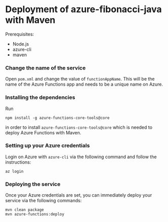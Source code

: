 # Deployment of azure-fibonacci-java with Maven

Prerequisites:

- Node.js
- azure-cli
- maven


### Change the name of the service

Open `pom.xml` and change the value of `functionAppName`. This will be the name of the Azure Functions app and needs to be a unique name on Azure.


### Installing the dependencies

Run 

```shell
npm install -g azure-functions-core-tools@core
```

in order to install `azure-functions-core-tools@core` which is needed to deploy Azure Functions with Maven.


### Setting up your Azure credentials

Login on Azure with `azure-cli` via the following command and follow the instructions:

```shell
az login
```


### Deploying the service

Once your Azure credentials are set, you can immediately deploy your service via the following commands:

```shell
mvn clean package
mvn azure-functions:deploy
```
